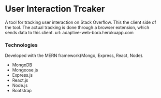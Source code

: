 # User Interaction Trcaker 
 A tool for tracking user interaction on Stack Overflow. This the client side of the tool. The actual tracking is done through a browser extension, which sends data to this client.
url: adaptive-web-bora.herokuapp.com
### Technologies
Developed with the MERN framework(Mongo, Express, React, Node). 
- MongoDB
- Mongoose.js
- Express.js
- React.js
- Node.js
- Bootstrap
